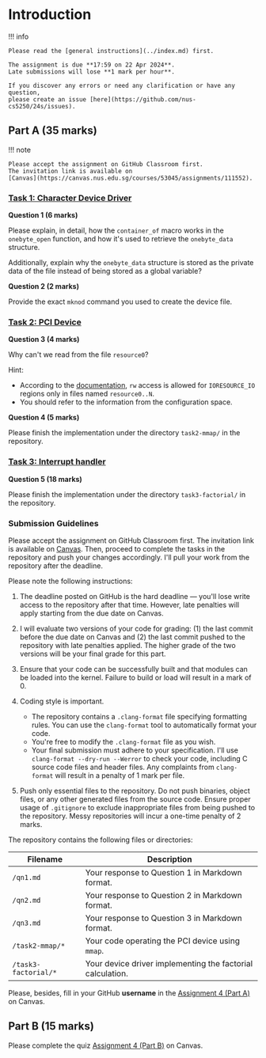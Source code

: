 # Introduction

!!! info

    Please read the [general instructions](../index.md) first.

    The assignment is due **17:59 on 22 Apr 2024**.
    Late submissions will lose **1 mark per hour**.

    If you discover any errors or need any clarification or have any question,
    please create an issue [here](https://github.com/nus-cs5250/24s/issues).

## Part A (35 marks)

!!! note

    Please accept the assignment on GitHub Classroom first.
    The invitation link is available on
    [Canvas](https://canvas.nus.edu.sg/courses/53045/assignments/111552).

### [Task 1: Character Device Driver](task-chardev.md)

**Question 1 (6 marks)**

Please explain, in detail, how the `container_of` macro works in the
`onebyte_open` function, and how it's used to retrieve the `onebyte_data`
structure.

Additionally, explain why the `onebyte_data` structure is stored as the private
data of the file instead of being stored as a global variable?

**Question 2 (2 marks)**

Provide the exact `mknod` command you used to create the device file.

### [Task 2: PCI Device](task-pcidev.md)

**Question 3 (4 marks)**

Why can't we read from the file `resource0`?

Hint:

- According to the
  [documentation](https://www.kernel.org/doc/html/v6.7/PCI/sysfs-pci.html), `rw`
  access is allowed for `IORESOURCE_IO` regions only in files named
  `resource0..N`.
- You should refer to the information from the configuration space.

**Question 4 (5 marks)**

Please finish the implementation under the directory `task2-mmap/` in the
repository.

### [Task 3: Interrupt handler](task-interrupt.md)

**Question 5 (18 marks)**

Please finish the implementation under the directory `task3-factorial/` in the
repository.

### Submission Guidelines

Please accept the assignment on GitHub Classroom first. The invitation link is
available on
[Canvas](https://canvas.nus.edu.sg/courses/53045/assignments/111552). Then,
proceed to complete the tasks in the repository and push your changes
accordingly. I'll pull your work from the repository after the deadline.

Please note the following instructions:

1. The deadline posted on GitHub is the hard deadline — you'll lose write access
   to the repository after that time. However, late penalties will apply
   starting from the due date on Canvas.

2. I will evaluate two versions of your code for grading: (1) the last commit
   before the due date on Canvas and (2) the last commit pushed to the
   repository with late penalties applied. The higher grade of the two versions
   will be your final grade for this part.

3. Ensure that your code can be successfully built and that modules can be
   loaded into the kernel. Failure to build or load will result in a mark of 0.

4. Coding style is important.

   - The repository contains a `.clang-format` file specifying formatting rules.
     You can use the `clang-format` tool to automatically format your code.
   - You're free to modify the `.clang-format` file as you wish.
   - Your final submission must adhere to your specification. I'll use
     `clang-format --dry-run --Werror` to check your code, including C source
     code files and header files. Any complaints from `clang-format` will result
     in a penalty of 1 mark per file.

5. Push only essential files to the repository. Do not push binaries, object
   files, or any other generated files from the source code. Ensure proper usage
   of `.gitignore` to exclude inappropriate files from being pushed to the
   repository. Messy repositories will incur a one-time penalty of 2 marks.

The repository contains the following files or directories:

| Filename             | Description                                                |
| -------------------- | ---------------------------------------------------------- |
| `/qn1.md`            | Your response to Question 1 in Markdown format.            |
| `/qn2.md`            | Your response to Question 2 in Markdown format.            |
| `/qn3.md`            | Your response to Question 3 in Markdown format.            |
| `/task2-mmap/*`      | Your code operating the PCI device using `mmap`.           |
| `/task3-factorial/*` | Your device driver implementing the factorial calculation. |

Please, besides, fill in your GitHub **username** in the [Assignment 4 (Part
A)](https://canvas.nus.edu.sg/courses/53045/assignments/111552) on Canvas.

## Part B (15 marks)

Please complete the quiz
[Assignment 4 (Part B)](https://canvas.nus.edu.sg/courses/53045/assignments/111551)
on Canvas.
